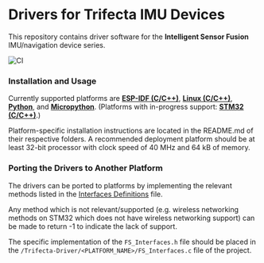 # Drivers for Trifecta IMU Devices #

This repository contains driver software for the <b>Intelligent Sensor Fusion</b> IMU/navigation device series. 

![CI](https://github.com/Triangle-Man-LLC/Trifecta-Driver/actions/workflows/static_analyzer.yml/badge.svg)

### Installation and Usage ###

Currently supported platforms are <b><a href = "/Trifecta-Driver/tree/esp-idf">ESP-IDF (C/C++)</a></b>, <b><a href = "/Trifecta-Driver/tree/linux">Linux (C/C++)</a></b>, <b><a href="/Trifecta-Driver/tree/python">Python</a></b>, and <b><a href="/Trifecta-Micropython/">Micropython</a></b>. (Platforms with in-progress support: <b><a href="/Trifecta-Driver/tree/micropython">STM32 (C/C++)</a></b>.) 

Platform-specific installation instructions are located in the README.md of their respective folders. A recommended deployment platform should be at least 32-bit processor with clock speed of 40 MHz and 64 kB of memory.

### Porting the Drivers to Another Platform ###

The drivers can be ported to platforms by implementing the relevant methods listed in the <a href = "/include/FS_Trifecta_Interfaces.h">Interfaces Definitions</a> file. 

Any method which is not relevant/supported (e.g. wireless networking methods on STM32 which does not have wireless networking support) can be made to return -1 to indicate the lack of support.

The specific implementation of the `FS_Interfaces.h` file should be placed in the `/Trifecta-Driver/<PLATFORM_NAME>/FS_Interfaces.c` file of the project.
